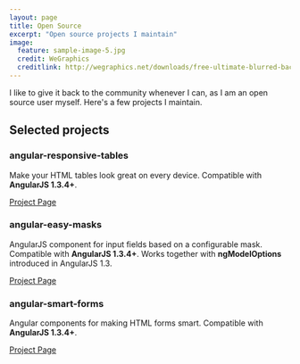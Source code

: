 ```yaml
---
layout: page
title: Open Source
excerpt: "Open source projects I maintain"
image:
  feature: sample-image-5.jpg
  credit: WeGraphics
  creditlink: http://wegraphics.net/downloads/free-ultimate-blurred-background-pack/
---
```


I like to give it back to the community whenever I can, as I am an open source user myself. Here's a few projects I maintain.

## Selected projects

### angular-responsive-tables

Make your HTML tables look great on every device. 
Compatible with **AngularJS 1.3.4+**. 
  
[Project Page](http://awerlang.github.io/angular-responsive-tables)

### angular-easy-masks

AngularJS component for input fields based on a configurable mask. 
Compatible with **AngularJS 1.3.4+**. 
Works together with **ngModelOptions** introduced in AngularJS 1.3.
  
[Project Page](http://awerlang.github.io/angular-easy-masks)

### angular-smart-forms

Angular components for making HTML forms smart.
Compatible with **AngularJS 1.3.4+**.
  
[Project Page](http://awerlang.github.io/angular-smart-forms)

